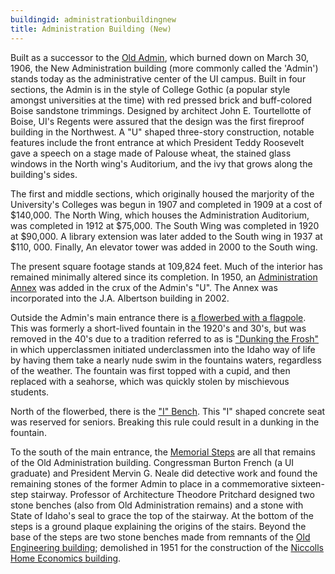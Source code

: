 ```yaml
---
buildingid: administrationbuildingnew
title: Administration Building (New)
---
```


Built as a successor to the [Old Admin](/digital/campus/buildings/administrationbuildingold), which burned down on March 30, 1906, the New Administration building (more commonly called the 'Admin') stands today as the administrative center of the UI campus. Built in four sections, the Admin is in the style of College Gothic (a popular style amongst universities at the time) with red pressed brick and buff-colored Boise sandstone trimmings. Designed by architect John E. Tourtellotte of Boise, UI's Regents were assured that the design was the first fireproof building in the Northwest. A "U" shaped three-story construction, notable features include the front entrance at which President Teddy Roosevelt gave a speech on a stage made of Palouse wheat, the stained glass windows in the North wing's Auditorium, and the ivy that grows along the building's sides.  

The first and middle sections, which originally housed the marjority of the University's Colleges was begun in 1907 and completed in 1909 at a cost of $140,000. The North Wing, which houses the Administration Auditorium, was completed in 1912 at $75,000. The South Wing was completed in 1920 at $90,000. A library extension was later added to the South wing in 1937 at $110, 000. Finally, An elevator tower was added in 2000 to the South wing.

The present square footage stands at 109,824 feet. Much of the interior has remained minimally altered since its completion. In 1950, an [Administration Annex](/digital/campus/items/campus02304.html) was added in the crux of the Admin's "U". The Annex was incorporated into the J.A. Albertson building in 2002. 

Outside the Admin's main entrance there is [a flowerbed with a flagpole](/digital/campus/items/campus02182.html). This was formerly a short-lived fountain in the 1920's and 30's, but was removed in the 40's due to a tradition referred to as is ["Dunking the Frosh"](/digital/campus/items/campus00161.html) in which upperclassmen initiated underclassmen into the Idaho way of life by having them take a nearly nude swim in the fountains waters, regardless of the weather. The fountain was first topped with a cupid, and then replaced with a seahorse, which was quickly stolen by mischievous students. 

North of the flowerbed, there is the ["I" Bench](/digital/campus/items/campus00022.html). This "I" shaped concrete seat was reserved for seniors. Breaking this rule could result in a dunking in the fountain. 

To the south of the main entrance, the [Memorial Steps](/digital/campus/items/campus03039.html) are all that remains of the Old Administration building. Congressman Burton French (a UI graduate) and President Mervin G. Neale did detective work and found the remaining stones of the former Admin to place in a commemorative sixteen-step stairway. Professor of Architecture Theodore Pritchard designed two stone benches (also from Old Administration remains) and a stone with State of Idaho's seal to grace the top of the stairway. At the bottom of the steps is a ground plaque explaining the origins of the stairs. Beyond the base of the steps are two stone benches made from remnants of the [Old Engineering building](/digital/campus/buildings/engineeringbuildingold.html); demolished in 1951 for the construction of the [Niccolls Home Economics building](/digital/campus/buildings/niccollshomeeconomicsbuilding.html).
